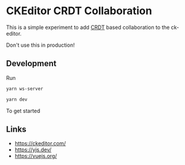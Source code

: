 # CKEditor CRDT Collaboration

This is a simple experiment to add [CRDT](https://en.wikipedia.org/wiki/Conflict-free_replicated_data_type) based collaboration to the ck-editor.

Don't use this in production!

## Development

Run

```bash
yarn ws-server
```

```bash
yarn dev
```

To get started

## Links

- https://ckeditor.com/
- https://yjs.dev/
- https://vuejs.org/
